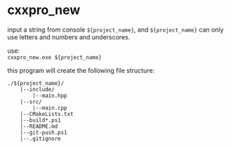 # cxxpro\_new
input a string from console `${project_name}`,
and `${project_name}` can only use letters and numbers and underscores.

use:  
`cxxpro_new.exe ${project_name}`

this program will create the following file structure:  
```
./${project_name}/  
    |--include/  
        |--main.hpp  
    |--src/  
        |--main.cpp  
    |--CMakeLists.txt  
    |--build*.ps1  
    |--README.md  
    |--git-push.ps1
    |--.gitignore
```
